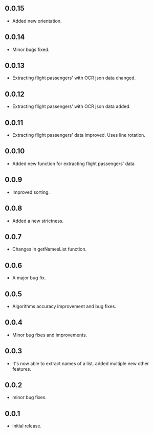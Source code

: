 ## 0.0.15

* Added new orientation.

## 0.0.14

* Minor bugs fixed.

## 0.0.13

* Extracting flight passengers' with OCR json data changed.

## 0.0.12

* Extracting flight passengers' with OCR json data added.

## 0.0.11

* Extracting flight passengers' data improved. Uses line rotation.

## 0.0.10

* Added new function for extracting flight passengers' data

## 0.0.9

* Improved sorting.

## 0.0.8

* Added a new strictness.

## 0.0.7

* Changes in getNamesList function.

## 0.0.6

* A major bug fix.

## 0.0.5

* Algorithms accuracy improvement and bug fixes.

## 0.0.4

* Minor bug fixes and improvements.

## 0.0.3

* It's now able to extract names of a list. added multiple new other features.

## 0.0.2

* minor bug fixes.

## 0.0.1

* initial release.
